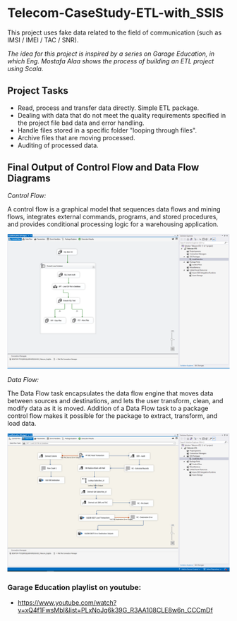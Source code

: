 # Telecom-CaseStudy-ETL-with_SSIS
This project uses fake data related to the field of communication (such as IMSI / IMEI / TAC / SNR).

_The idea for this project is inspired by a series on Garage Education, in which Eng. Mostafa Alaa shows the process of building an ETL project using Scala._

## Project Tasks
- Read, process and transfer data directly. Simple ETL package.
- Dealing with data that do not meet the quality requirements specified in the project file bad data and error handling.
- Handle files stored in a specific folder "looping through files".
- Archive files that are moving processed.
- Auditing of processed data.

## Final Output of Control Flow and Data Flow Diagrams

_Control Flow:_

A control flow is a graphical model that sequences data flows and mining flows, integrates external commands, programs, and stored procedures, and provides conditional processing logic for a warehousing application.

 
![alt text](https://github.com/adelhany1/Telecom-ETL-with_SSIS/blob/main/control%20flow.PNG)

_Data Flow:_

The Data Flow task encapsulates the data flow engine that moves data between sources and destinations, and lets the user transform, clean, and modify data as it is moved. Addition of a Data Flow task to a package control flow makes it possible for the package to extract, transform, and load data.

![alt text](https://github.com/adelhany1/Telecom-ETL-with_SSIS/blob/main/Data%20flow.PNG)


### Garage Education playlist on youtube:
- https://www.youtube.com/watch?v=xQ4f1FwsMbI&list=PLxNoJq6k39G_R3AA108CLE8w6n_CCCmDf
